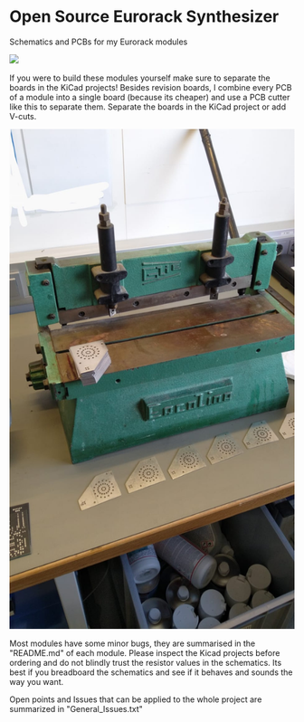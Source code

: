 # Open Source Eurorack Synthesizer

Schematics and PCBs for my Eurorack modules

![](https://raw.githubusercontent.com/Fihdi/Eurorack/main/PersonalSetup.png)

If you were to build these modules yourself make sure to separate the boards in the KiCad projects! Besides revision boards, I combine every PCB of a module into a single board (because its cheaper) and use a PCB cutter like this to separate them. Separate the boards in the KiCad project or add V-cuts.

![](https://raw.githubusercontent.com/Fihdi/Eurorack/main/Cutter.jpeg)

Most modules have some minor bugs, they are summarised in the "README.md" of each module. Please inspect the Kicad projects before ordering and do not blindly trust the resistor values in the schematics. Its best if you breadboard the schematics and see if it behaves and sounds the way you want.

Open points and Issues that can be applied to the whole project are summarized in "General_Issues.txt"
